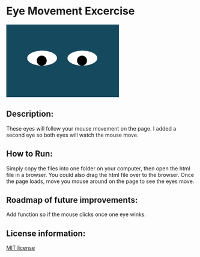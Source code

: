 # Eye Movement Excercise

<img src= "https://github.com/jessica-medley/eye-movement/blob/main/eyemovementscreenshot.png" width='300'/>

## Description:
These eyes will follow your mouse movement on the page. I added a second eye so both eyes will watch the mouse move.

## How to Run: 
Simply copy the files into one folder on your computer, then open the html file in a browser. You could also drag the html file over to the browser. Once the page loads, move you mouse around on the page to see the eyes move.

## Roadmap of future improvements:
Add function so if the mouse clicks once one eye winks.

## License information:
[MIT license](https://github.com/jessica-medley/eye-movement/blob/main/LICENSE)
